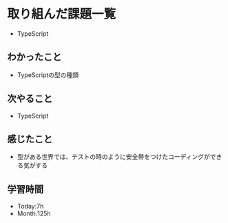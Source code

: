 # 取り組んだ課題一覧
- TypeScript
## わかったこと
- TypeScriptの型の種類
## 次やること
- TypeScript
## 感じたこと
- 型がある世界では、テストの時のように安全帯をつけたコーディングができる気がする
## 学習時間
- Today:7h
- Month:125h

